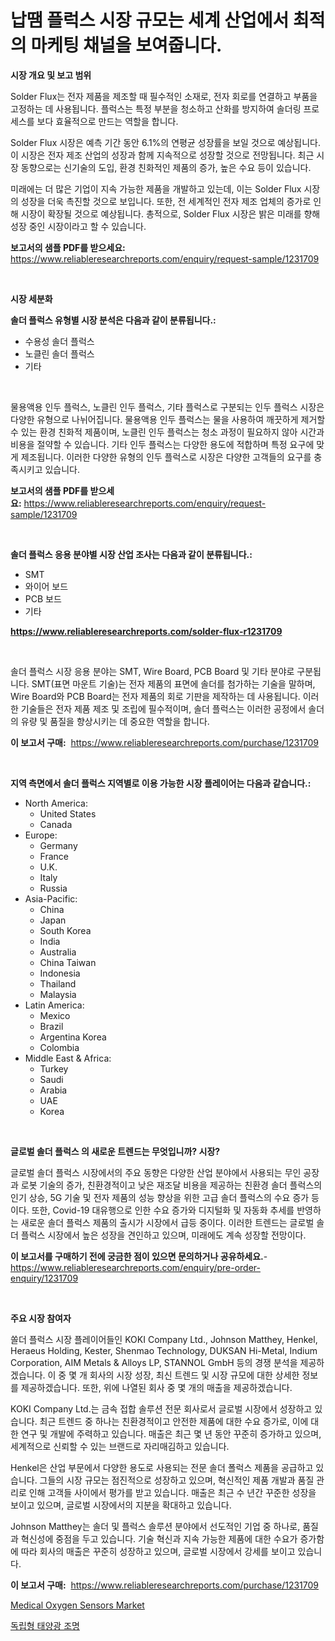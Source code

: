 <p><h1>납땜 플럭스 시장 규모는 세계 산업에서 최적의 마케팅 채널을 보여줍니다.</h1></p><p><strong>시장 개요 및 보고 범위</strong></p>
<p><p>Solder Flux는 전자 제품을 제조할 때 필수적인 소재로, 전자 회로를 연결하고 부품을 고정하는 데 사용됩니다. 플럭스는 특정 부분을 청소하고 산화를 방지하여 솔더링 프로세스를 보다 효율적으로 만드는 역할을 합니다.</p><p>Solder Flux 시장은 예측 기간 동안 6.1%의 연평균 성장률을 보일 것으로 예상됩니다. 이 시장은 전자 제조 산업의 성장과 함께 지속적으로 성장할 것으로 전망됩니다. 최근 시장 동향으로는 신기술의 도입, 환경 친화적인 제품의 증가, 높은 수요 등이 있습니다.</p><p>미래에는 더 많은 기업이 지속 가능한 제품을 개발하고 있는데, 이는 Solder Flux 시장의 성장을 더욱 촉진할 것으로 보입니다. 또한, 전 세계적인 전자 제조 업체의 증가로 인해 시장이 확장될 것으로 예상됩니다. 총적으로, Solder Flux 시장은 밝은 미래를 향해 성장 중인 시장이라고 할 수 있습니다.</p></p>
<p><strong>보고서의 샘플 PDF를 받으세요:</strong> <a href="https://www.reliableresearchreports.com/enquiry/request-sample/1231709">https://www.reliableresearchreports.com/enquiry/request-sample/1231709</a></p>
<p>&nbsp;</p>
<p><strong>시장 세분화</strong></p>
<p><strong>솔더 플럭스 유형별 시장 분석은 다음과 같이 분류됩니다.:</strong></p>
<p><ul><li>수용성 솔더 플럭스</li><li>노클린 솔더 플럭스</li><li>기타</li></ul></p>
<p>&nbsp;</p>
<p><p>물용액용 인두 플럭스, 노클린 인두 플럭스, 기타 플럭스로 구분되는 인두 플럭스 시장은 다양한 유형으로 나뉘어집니다. 물용액용 인두 플럭스는 물을 사용하여 깨끗하게 제거할 수 있는 환경 친화적 제품이며, 노클린 인두 플럭스는 청소 과정이 필요하지 않아 시간과 비용을 절약할 수 있습니다. 기타 인두 플럭스는 다양한 용도에 적합하며 특정 요구에 맞게 제조됩니다. 이러한 다양한 유형의 인두 플럭스로 시장은 다양한 고객들의 요구를 충족시키고 있습니다.</p></p>
<p><strong>보고서의 샘플 PDF를 받으세요:</strong>&nbsp;<a href="https://www.reliableresearchreports.com/enquiry/request-sample/1231709">https://www.reliableresearchreports.com/enquiry/request-sample/1231709</a></p>
<p>&nbsp;</p>
<p><strong> 솔더 플럭스 응용 분야별 시장 산업 조사는 다음과 같이 분류됩니다.:</strong></p>
<p><ul><li>SMT</li><li>와이어 보드</li><li>PCB 보드</li><li>기타</li></ul></p>
<p><strong><a href="https://www.reliableresearchreports.com/solder-flux-r1231709">https://www.reliableresearchreports.com/solder-flux-r1231709</a></strong></p>
<p>&nbsp;</p>
<p><p>솔더 플럭스 시장 응용 분야는 SMT, Wire Board, PCB Board 및 기타 분야로 구분됩니다. SMT(표면 마운트 기술)는 전자 제품의 표면에 솔더를 첨가하는 기술을 말하며, Wire Board와 PCB Board는 전자 제품의 회로 기판을 제작하는 데 사용됩니다. 이러한 기술들은 전자 제품 제조 및 조립에 필수적이며, 솔더 플럭스는 이러한 공정에서 솔더의 유량 및 품질을 향상시키는 데 중요한 역할을 합니다.</p></p>
<p><strong>이 보고서 구매:</strong>&nbsp; <a href="https://www.reliableresearchreports.com/purchase/1231709">https://www.reliableresearchreports.com/purchase/1231709</a></p>
<p>&nbsp;</p>
<p><strong>지역 측면에서 솔더 플럭스 지역별로 이용 가능한 시장 플레이어는 다음과 같습니다.:</strong></p>
<p><ul>
    <li>
        North America:
        <ul>
            <li>United States</li>
            <li>Canada</li>
        </ul>
    </li>
    <li>
        Europe:
        <ul>
            <li>Germany</li>
            <li>France</li>
            <li>U.K.</li>
            <li>Italy</li>
            <li>Russia</li>
        </ul>
    </li>
    <li>
        Asia-Pacific:
        <ul>
            <li>China</li>
            <li>Japan</li>
            <li>South Korea</li>
            <li>India</li>
            <li>Australia</li>
            <li>China Taiwan</li>
            <li>Indonesia</li>
            <li>Thailand</li>
            <li>Malaysia</li>
        </ul>
    </li>
    <li>
        Latin America:
        <ul>
            <li>Mexico</li>
            <li>Brazil</li>
            <li>Argentina Korea</li>
            <li>Colombia</li>
        </ul>
    </li>
    <li>
        Middle East & Africa:
        <ul>
            <li>Turkey</li>
            <li>Saudi</li>
            <li>Arabia</li>
            <li>UAE</li>
            <li>Korea</li>
        </ul>
    </li>
    </ul></p>
<p>&nbsp;</p>
<p><strong>글로벌 솔더 플럭스 의 새로운 트렌드는 무엇입니까? 시장?</strong></p>
<p><p>글로벌 솔더 플럭스 시장에서의 주요 동향은 다양한 산업 분야에서 사용되는 무인 공장과 로봇 기술의 증가, 친환경적이고 낮은 재조달 비용을 제공하는 친환경 솔더 플럭스의 인기 상승, 5G 기술 및 전자 제품의 성능 향상을 위한 고급 솔더 플럭스의 수요 증가 등이다. 또한, Covid-19 대유행으로 인한 수요 증가와 디지털화 및 자동화 추세를 반영하는 새로운 솔더 플럭스 제품의 출시가 시장에서 급등 중이다. 이러한 트렌드는 글로벌 솔더 플럭스 시장에서 높은 성장을 견인하고 있으며, 미래에도 계속 성장할 전망이다.</p></p>
<p><strong>이 보고서를 구매하기 전에 궁금한 점이 있으면 문의하거나 공유하세요.</strong>- <a href="https://www.reliableresearchreports.com/enquiry/pre-order-enquiry/1231709">https://www.reliableresearchreports.com/enquiry/pre-order-enquiry/1231709</a></p>
<p>&nbsp;</p>
<p><strong>주요 시장 참여자</strong></p>
<p><p>쏠더 플럭스 시장 플레이어들인 KOKI Company Ltd., Johnson Matthey, Henkel, Heraeus Holding, Kester, Shenmao Technology, DUKSAN Hi-Metal, Indium Corporation, AIM Metals & Alloys LP, STANNOL GmbH 등의 경쟁 분석을 제공하겠습니다. 이 중 몇 개 회사의 시장 성장, 최신 트렌드 및 시장 규모에 대한 상세한 정보를 제공하겠습니다. 또한, 위에 나열된 회사 중 몇 개의 매출을 제공하겠습니다.</p><p>KOKI Company Ltd.는 금속 접합 솔루션 전문 회사로서 글로벌 시장에서 성장하고 있습니다. 최근 트렌드 중 하나는 친환경적이고 안전한 제품에 대한 수요 증가로, 이에 대한 연구 및 개발에 주력하고 있습니다. 매출은 최근 몇 년 동안 꾸준히 증가하고 있으며, 세계적으로 신뢰할 수 있는 브랜드로 자리매김하고 있습니다.</p><p>Henkel은 산업 부문에서 다양한 용도로 사용되는 전문 솔더 폴럭스 제품을 공급하고 있습니다. 그들의 시장 규모는 점진적으로 성장하고 있으며, 혁신적인 제품 개발과 품질 관리로 인해 고객들 사이에서 평가를 받고 있습니다. 매출은 최근 수 년간 꾸준한 성장을 보이고 있으며, 글로벌 시장에서의 지분을 확대하고 있습니다.</p><p>Johnson Matthey는 솔더 및 플럭스 솔루션 분야에서 선도적인 기업 중 하나로, 품질과 혁신성에 중점을 두고 있습니다. 기술 혁신과 지속 가능한 제품에 대한 수요가 증가함에 따라 회사의 매출은 꾸준히 성장하고 있으며, 글로벌 시장에서 강세를 보이고 있습니다.</p></p>
<p><strong>이 보고서 구매:</strong>&nbsp;&nbsp;<a href="https://www.reliableresearchreports.com/purchase/1231709">https://www.reliableresearchreports.com/purchase/1231709</a></p>
<p><p><a href="https://github.com/CliffMedina6/Market-Research-Report-List-4/blob/main/medical-oxygen-sensors-market.md">Medical Oxygen Sensors Market</a></p><p><a href="https://github.com/oajzkywllm460/Market-Research-Report-List-1/blob/main/938323122202.md">독립형 태양광 조명</a></p></p>